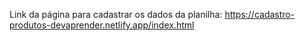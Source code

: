 Link da página para cadastrar os dados da planilha: https://cadastro-produtos-devaprender.netlify.app/index.html
